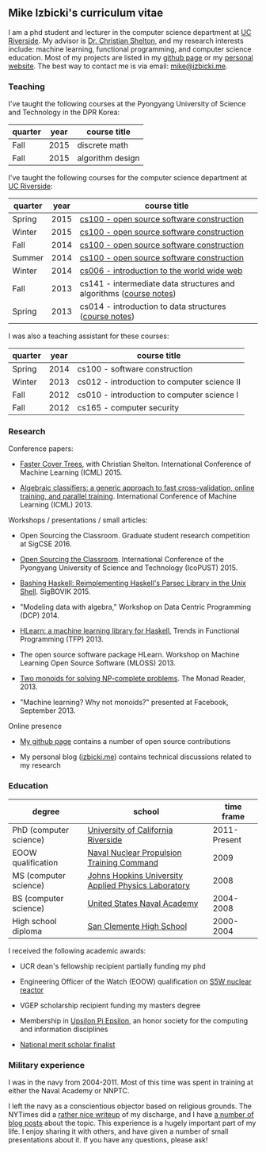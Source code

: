 ## Mike Izbicki's curriculum vitae

I am a phd student and lecturer in the computer science department at [UC Riverside](http://www.cs.ucr.edu).
My advisor is [Dr. Christian Shelton](http://www.cs.ucr.edu/~cshelton/), and
my research interests include:
machine learning,
functional programming,
and computer science education.
Most of my projects are listed in my [github page](http://github.com/mikeizbicki) or my [personal website](http://izbicki.me).
The best way to contact me is via email: [mike@izbicki.me](mailto:mike@izbicki.me).

### Teaching

I've taught the following courses at the Pyongyang University of Science and Technology in the DPR Korea:

| quarter | year | course title |
| ----- | ----- | ----- |
| Fall | 2015 | discrete math |
| Fall | 2015 | algorithm design |

I've taught the following courses for the computer science department at [UC Riverside](http://www.cs.ucr.edu):

| quarter | year | course title |
| ----- | ----- | ----- |
| Spring | 2015   | [cs100 - open source software construction](http://github.com/mikeizbicki/ucr-cs100/) |
| Winter | 2015   | [cs100 - open source software construction](http://github.com/mikeizbicki/ucr-cs100/) |
| Fall   | 2014   | [cs100 - open source software construction](http://github.com/mikeizbicki/ucr-cs100/) |
| Summer | 2014   | [cs100 - open source software construction](http://github.com/mikeizbicki/ucr-cs100/) |
| Winter | 2014   | [cs006 - introduction to the world wide web](https://izbicki.me/public/cs/cs006/)
| Fall   | 2013   | cs141 - intermediate data structures and algorithms ([course notes](https://izbicki.me/public/cs/cs141/)) |
| Spring | 2013   | cs014 - introduction to data structures ([course notes](https://izbicki.me/public/cs/cs014/)) |

I was also a teaching assistant for these courses:

| quarter | year | course title |
| ------ | ---- | ----- |
| Spring | 2014 | cs100 - software construction |
| Winter | 2013 | cs012 - introduction to computer science II
| Fall   | 2012 | cs010 - introduction to computer science I
| Fall   | 2012 | cs165 - computer security |

### Research

Conference papers:

* [Faster Cover Trees](http://izbicki.me/public/papers/icml2015-faster-cover-trees.pdf), with Christian Shelton.  International Conference of Machine Learning (ICML) 2015.

* [Algebraic classifiers: a generic approach to fast cross-validation, online training, and parallel training](https://izbicki.me/public/papers/icml2013-algebraic-classifiers.pdf).  International Conference of Machine Learning (ICML) 2013.

<!--Don Needham and Michael Izbicki, "High energy laser progressive wavefront modeling," Proceedings of the International Conference on Software Engineering Research and Practice (SERP'07), Las Vegas, NV, 25-28 June 2007. pp. 137-143.-->

Workshops / presentations / small articles:

* Open Sourcing the Classroom.  Graduate student research competition at SigCSE 2016.

* [Open Sourcing the Classroom](http://izbicki.me/public/papers/icopust2015.pdfa).  International Conference of the Pyongyang University of Science and Technology (IcoPUST) 2015.

* [Bashing Haskell: Reimplementing Haskell's Parsec Library in the Unix Shell](https://github.com/mikeizbicki/parsed/raw/master/sigbovik2015/paper.pdf). SigBOVIK 2015.

* "Modeling data with algebra," Workshop on Data Centric Programming (DCP) 2014.

* [HLearn: a machine learning library for Haskell,](https://izbicki.me/public/papers/tfp2013-hlearn-a-machine-learning-library-for-haskell.pdf) Trends in Functional Programming (TFP) 2013.

* The open source software package HLearn. Workshop on Machine Learning Open Source Software (MLOSS) 2013.

* [Two monoids for solving NP-complete problems](https://izbicki.me/public/papers/monoids-for-approximating-np-complete-problems.pdf). The Monad Reader, 2013.

* "Machine learning? Why not monoids?" presented at Facebook, September 2013.

<!--* Don Needham and Michael Izbicki, "USNA high energy laser educational initiative," High Energy Laser Joint Technology Office (HEL-JTO) Annual Review, Albuquerque, NM, 01-04 May 2007.-->

Online presence

* [My github page](http://github.com/mikeizbicki/) contains a number of open source contributions

* My personal blog ([izbicki.me](http://izbicki.me)) contains technical discussions related to my research

<!--
Non-computer science writing:

* "The steps to war," International Journal on World Peace, December 2011.

* "The human faces of god," Anglican Theological Review, Spring 2011.

* "What's wrong with America's nuclear hawks?," Strategic Studies Quarterly, Winter 2010.

* "Elements of a nuclear disarmament treaty," Defense Threat Reduction University Journal 2, 2010.
-->

### Education

| degree | school | time frame |
| ------ | ------ | ---------- |
| PhD (computer science)   |  [University of California Riverside](http://www.cs.ucr.edu)          | 2011-Present |
| EOOW qualification | [Naval Nuclear Propulsion Training Command](www.netc.navy.mil/nnptc/)    | 2009 |
| MS (computer science) | [Johns Hopkins University Applied Physics Laboratory](http://www.jhuapl.edu/) | 2008 |
| BS (computer science) |  [United States Naval Academy](http://usna.edu)                 |  2004-2008 |
| High school diploma | [San Clemente High School](http://www.sctritons.com/) | 2000-2004 |

I received the following academic awards:

* UCR dean's fellowship recipient partially funding my phd

* Engineering Officer of the Watch (EOOW) qualification on [S5W nuclear reactor](http://en.wikipedia.org/wiki/S5W_reactor)

* VGEP scholarship recipient funding my masters degree

<!--* Intern at the National Security Agency's [Cyber Summer Program](https://www.nsa.gov/careers/opportunities_4_u/students/undergraduate/csp.shtml)-->

* Membership in [Upsilon Pi Epsilon](http://upe.acm.org/), an honor society for the computing and information disciplines

* [National merit scholar finalist](http://www.nationalmerit.org/nmsp.php)

### Military experience

I was in the navy from 2004-2011.
Most of this time was spent in training at either the Naval Academy or NNPTC.
<!--
I also spent a year working at the naval submarine school,
but I never did a "real deployment."
-->
I left the navy as a conscientious objector based on religious grounds.
The NYTimes did a [rather nice writeup](http://www.nytimes.com/2011/02/23/nyregion/23objector.html?pagewanted=all&_r=0) of my discharge,
and I have [a number of blog posts](https://izbicki.me/#my%20conscientious%20objector%20discharge) about the topic.
This experience is a hugely important part of my life.
I enjoy sharing it with others, and have given a number of small presentations about it.
If you have any questions, please ask!
